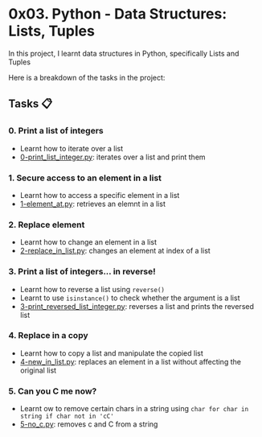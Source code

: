 # 0x03. Python - Data Structures: Lists, Tuples
In this project, I learnt data structures in Python, specifically Lists and Tuples

Here is a breakdown of the tasks in the project:

## Tasks :clipboard:
### 0. Print a list of integers
- Learnt how to iterate over a list
- [0-print_list_integer.py](https://github.com/JerryEchimau/alx-higher_level_programming/blob/master/0x03-python-data_structures/0-print_list_integer.py): iterates over a list and print them

### 1. Secure access to an element in a list
- Learnt how to access a specific element in a list
- [1-element_at.py](https://github.com/JerryEchimau/alx-higher_level_programming/blob/master/0x03-python-data_structures/1-element_at.py): retrieves an elemnt in a list

### 2. Replace element
- Learnt how to change an element in a list
- [2-replace_in_list.py](https://github.com/JerryEchimau/alx-higher_level_programming/blob/master/0x03-python-data_structures/2-replace_in_list.py): changes an element at index of a list

### 3. Print a list of integers... in reverse!
- Learnt how to reverse a list using ``reverse()``
- Learnt to use ``isinstance()`` to check whether the argument is a list
- [3-print_reversed_list_integer.py](https://github.com/JerryEchimau/alx-higher_level_programming/blob/master/0x03-python-data_structures/3-print_reversed_list_integer.py): reverses a list and prints the reversed list

### 4. Replace in a copy
- Learnt how to copy a list and manipulate the copied list
- [4-new_in_list.py](https://github.com/JerryEchimau/alx-higher_level_programming/blob/master/0x03-python-data_structures/4-new_in_list.py): replaces an element in a list without affecting the original list

### 5. Can you C me now?
- Learnt ow to remove certain chars in a string using ``char for char in string if char not in 'cC'``
- [5-no_c.py]( https://github.com/JerryEchimau/alx-higher_level_programming/blob/master/0x03-python-data_structures/5-no_c.py): removes c and C from a string
